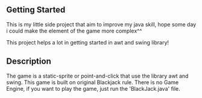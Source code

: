 ## Getting Started

This is my little side project that aim to improve my java skill, hope some day i could make the element of the game more complex^^

This project helps a lot in getting started in awt and swing library!

## Description

The game is a static-sprite or point-and-click that use the library awt and swing.
This game is built on original Blackjack rule.
There is no Game Engine, if you want to play the game, just run the 'BlackJack.java' file.
